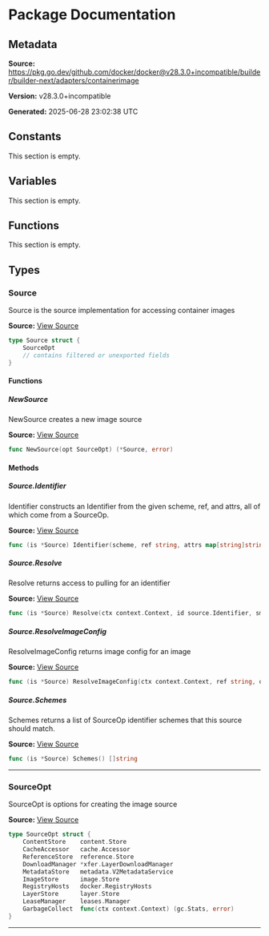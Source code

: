 # Package Documentation

## Metadata

**Source:** https://pkg.go.dev/github.com/docker/docker@v28.3.0+incompatible/builder/builder-next/adapters/containerimage

**Version:** v28.3.0+incompatible

**Generated:** 2025-06-28 23:02:38 UTC

## Constants

This section is empty.

## Variables

This section is empty.

## Functions

This section is empty.

## Types

### Source

Source is the source implementation for accessing container images

**Source:** [View Source](https://github.com/docker/docker/blob/v28.3.0/builder/builder-next/adapters/containerimage/pull.go#L73)  

```go
type Source struct {
	SourceOpt
	// contains filtered or unexported fields
}
```

#### Functions

##### NewSource

NewSource creates a new image source

**Source:** [View Source](https://github.com/docker/docker/blob/v28.3.0/builder/builder-next/adapters/containerimage/pull.go#L79)  

```go
func NewSource(opt SourceOpt) (*Source, error)
```

#### Methods

##### Source.Identifier

Identifier constructs an Identifier from the given scheme, ref, and attrs,
all of which come from a SourceOp.

**Source:** [View Source](https://github.com/docker/docker/blob/v28.3.0/builder/builder-next/adapters/containerimage/pull.go#L91)  

```go
func (is *Source) Identifier(scheme, ref string, attrs map[string]string, platform *pb.Platform) (source.Identifier, error)
```

##### Source.Resolve

Resolve returns access to pulling for an identifier

**Source:** [View Source](https://github.com/docker/docker/blob/v28.3.0/builder/builder-next/adapters/containerimage/pull.go#L249)  

```go
func (is *Source) Resolve(ctx context.Context, id source.Identifier, sm *session.Manager, vtx solver.Vertex) (source.SourceInstance, error)
```

##### Source.ResolveImageConfig

ResolveImageConfig returns image config for an image

**Source:** [View Source](https://github.com/docker/docker/blob/v28.3.0/builder/builder-next/adapters/containerimage/pull.go#L200)  

```go
func (is *Source) ResolveImageConfig(ctx context.Context, ref string, opt sourceresolver.Opt, sm *session.Manager, g session.Group) (digest.Digest, []byte, error)
```

##### Source.Schemes

Schemes returns a list of SourceOp identifier schemes that this source
should match.

**Source:** [View Source](https://github.com/docker/docker/blob/v28.3.0/builder/builder-next/adapters/containerimage/pull.go#L85)  

```go
func (is *Source) Schemes() []string
```

---

### SourceOpt

SourceOpt is options for creating the image source

**Source:** [View Source](https://github.com/docker/docker/blob/v28.3.0/builder/builder-next/adapters/containerimage/pull.go#L59)  

```go
type SourceOpt struct {
	ContentStore    content.Store
	CacheAccessor   cache.Accessor
	ReferenceStore  reference.Store
	DownloadManager *xfer.LayerDownloadManager
	MetadataStore   metadata.V2MetadataService
	ImageStore      image.Store
	RegistryHosts   docker.RegistryHosts
	LayerStore      layer.Store
	LeaseManager    leases.Manager
	GarbageCollect  func(ctx context.Context) (gc.Stats, error)
}
```

---

